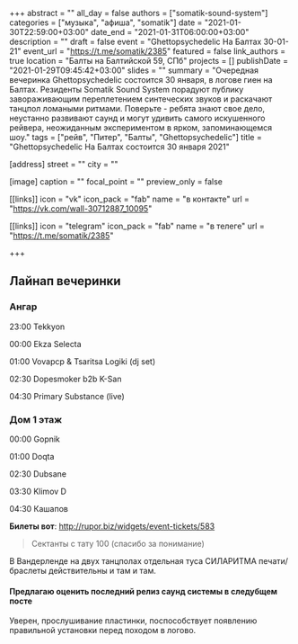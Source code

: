 +++
abstract = ""
all_day = false
authors = ["somatik-sound-system"]
categories = ["музыка", "афиша", "somatik"]
date = "2021-01-30T22:59:00+03:00"
date_end = "2021-01-31T06:00:00+03:00"
description = ""
draft = false
event = "Ghettopsychedelic На Балтах 30-01-21"
event_url = "https://t.me/somatik/2385"
featured = false
link_authors = true
location = "Балты на Балтийской 59, СПб"
projects = []
publishDate = "2021-01-29T09:45:42+03:00"
slides = ""
summary = "Очередная вечеринка Ghettopsychedelic состоится 30 января, в логове гиен на Балтах. Резиденты Somatik Sound System порадуют публику завораживающим переплетением синтеческих звуков и раскачают танцпол ломаными ритмами. Поверьте - ребята знают свое дело, неустанно развивают саунд и могут удивить самого искушенного рейвера, неожиданным экспериментом в ярком, запоминающемся шоу."
tags = ["рейв", "Питер", "Балты", "Ghettopsychedelic"]
title = "Ghettopsychedelic На Балтах состоится 30 января 2021"

[address]
  street = ""
  city = ""

[image]
  caption = ""
  focal_point = ""
  preview_only = false

[[links]]
  icon = "vk"
  icon_pack = "fab"
  name = "в контакте"
  url = "https://vk.com/wall-30712887_10095"

[[links]]
  icon = "telegram"
  icon_pack = "fab"
  name = "в телеге"
  url = "https://t.me/somatik/2385"

+++

## Лайнап вечеринки

### Ангар

23:00 Tekkyon

00:00 Ekza Selecta

01:00 Vovapcp & Tsaritsa Logiki (dj set)

02:30 Dopesmoker b2b K-San

04:30 Primary Substance (live)

### Дом 1 этаж

00:00 Gopnik

01:00  Doqta

02:30 Dubsane

03:30 Klimov D

04:30 Кашапов

**Билеты вот**: http://rupor.biz/widgets/event-tickets/583 

> Сектанты с тату 100 (спасибо за понимание)

В Вандерленде на двух танцполах отдельная туса СИЛАРИТМА печати/браслеты действительны и там и там.

#### Предлагаю оценить последний релиз саунд системы в следубщем посте

Уверен, прослушивание пластинки, поспособствует появлению правильной установки перед походом в логово.
